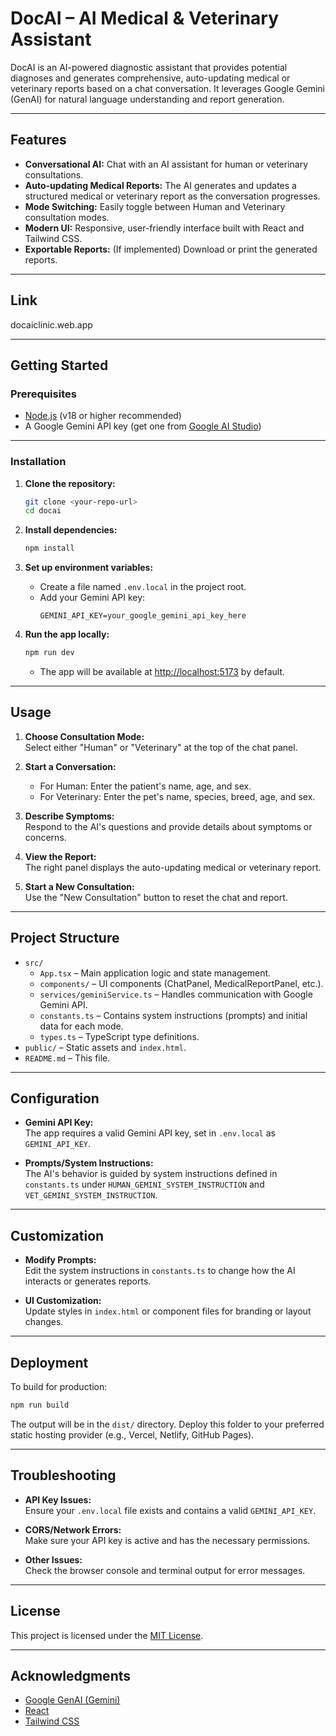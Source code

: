 # DocAI – AI Medical & Veterinary Assistant

DocAI is an AI-powered diagnostic assistant that provides potential diagnoses and generates comprehensive, auto-updating medical or veterinary reports based on a chat conversation. It leverages Google Gemini (GenAI) for natural language understanding and report generation.

---

## Features

- **Conversational AI:** Chat with an AI assistant for human or veterinary consultations.
- **Auto-updating Medical Reports:** The AI generates and updates a structured medical or veterinary report as the conversation progresses.
- **Mode Switching:** Easily toggle between Human and Veterinary consultation modes.
- **Modern UI:** Responsive, user-friendly interface built with React and Tailwind CSS.
- **Exportable Reports:** (If implemented) Download or print the generated reports.

---

## Link

docaiclinic.web.app

---

## Getting Started

### Prerequisites

- [Node.js](https://nodejs.org/) (v18 or higher recommended)
- A Google Gemini API key (get one from [Google AI Studio](https://aistudio.google.com/app/apikey))

---

### Installation

1. **Clone the repository:**
   ```sh
   git clone <your-repo-url>
   cd docai
   ```

2. **Install dependencies:**
   ```sh
   npm install
   ```

3. **Set up environment variables:**
   - Create a file named `.env.local` in the project root.
   - Add your Gemini API key:
     ```
     GEMINI_API_KEY=your_google_gemini_api_key_here
     ```

4. **Run the app locally:**
   ```sh
   npm run dev
   ```
   - The app will be available at [http://localhost:5173](http://localhost:5173) by default.

---

## Usage

1. **Choose Consultation Mode:**  
   Select either "Human" or "Veterinary" at the top of the chat panel.

2. **Start a Conversation:**  
   - For Human: Enter the patient's name, age, and sex.
   - For Veterinary: Enter the pet's name, species, breed, age, and sex.

3. **Describe Symptoms:**  
   Respond to the AI's questions and provide details about symptoms or concerns.

4. **View the Report:**  
   The right panel displays the auto-updating medical or veterinary report.

5. **Start a New Consultation:**  
   Use the "New Consultation" button to reset the chat and report.

---

## Project Structure

- `src/`
  - `App.tsx` – Main application logic and state management.
  - `components/` – UI components (ChatPanel, MedicalReportPanel, etc.).
  - `services/geminiService.ts` – Handles communication with Google Gemini API.
  - `constants.ts` – Contains system instructions (prompts) and initial data for each mode.
  - `types.ts` – TypeScript type definitions.
- `public/` – Static assets and `index.html`.
- `README.md` – This file.

---

## Configuration

- **Gemini API Key:**  
  The app requires a valid Gemini API key, set in `.env.local` as `GEMINI_API_KEY`.

- **Prompts/System Instructions:**  
  The AI's behavior is guided by system instructions defined in `constants.ts` under `HUMAN_GEMINI_SYSTEM_INSTRUCTION` and `VET_GEMINI_SYSTEM_INSTRUCTION`.

---

## Customization

- **Modify Prompts:**  
  Edit the system instructions in `constants.ts` to change how the AI interacts or generates reports.

- **UI Customization:**  
  Update styles in `index.html` or component files for branding or layout changes.

---

## Deployment

To build for production:

```sh
npm run build
```

The output will be in the `dist/` directory. Deploy this folder to your preferred static hosting provider (e.g., Vercel, Netlify, GitHub Pages).

---

## Troubleshooting

- **API Key Issues:**  
  Ensure your `.env.local` file exists and contains a valid `GEMINI_API_KEY`.

- **CORS/Network Errors:**  
  Make sure your API key is active and has the necessary permissions.

- **Other Issues:**  
  Check the browser console and terminal output for error messages.

---

## License

This project is licensed under the [MIT License](LICENSE).

---

## Acknowledgments

- [Google GenAI (Gemini)](https://aistudio.google.com/)
- [React](https://react.dev/)
- [Tailwind CSS](https://tailwindcss.com/)
